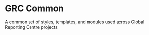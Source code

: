 # GRC Common
A common set of styles, templates, and modules used across Global Reporting Centre projects
